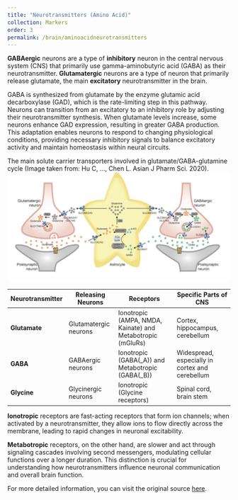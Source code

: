 ```yaml
---
title: "Neurotransmitters (Amino Acid)"
collection: Markers
order: 3
permalink: /brain/aminoacidneurotransmitters
---
```

**GABAergic** neurons are a type of **inhibitory** neuron in the central nervous system (CNS) that primarily use gamma-aminobutyric acid (GABA) as their neurotransmitter. **Glutamatergic** neurons are a type of neuron that primarily release glutamate, the main **excitatory** neurotransmitter in the brain.  

GABA is synthesized from glutamate by the enzyme glutamic acid decarboxylase (GAD), which is the rate-limiting step in this pathway. Neurons can transition from an excitatory to an inhibitory role by adjusting their neurotransmitter synthesis. When glutamate levels increase, some neurons enhance GAD expression, resulting in greater GABA production. This adaptation enables neurons to respond to changing physiological conditions, providing necessary inhibitory signals to balance excitatory activity and maintain homeostasis within neural circuits. 

The main solute carrier transporters involved in glutamate/GABA-glutamine cycle (Image taken from: Hu C, ..., Chen L. Asian J Pharm Sci. 2020).  
![GABA](/images/GABA.png)  

| **Neurotransmitter** | **Releasing Neurons**          | **Receptors**                              | **Specific Parts of CNS**        |
|-----------------------|-------------------------------|-------------------------------------------|-----------------------------------|
| **Glutamate**         | Glutamatergic neurons         | Ionotropic (AMPA, NMDA, Kainate) and Metabotropic (mGluRs) | Cortex, hippocampus, cerebellum   |
| **GABA**              | GABAergic neurons             | Ionotropic (GABA\(_A\)) and Metabotropic (GABA\(_B\)) | Widespread, especially in cortex and cerebellum |
| **Glycine**           | Glycinergic neurons           | Ionotropic (Glycine receptors)           | Spinal cord, brain stem           |

**Ionotropic** receptors are fast-acting receptors that form ion channels; when activated by a neurotransmitter, they allow ions to flow directly across the membrane, leading to rapid changes in neuronal excitability.  

**Metabotropic** receptors, on the other hand, are slower and act through signaling cascades involving second messengers, modulating cellular functions over a longer duration. This distinction is crucial for understanding how neurotransmitters influence neuronal communication and overall brain function.




For more detailed information, you can visit the original source [here](https://openbooks.lib.msu.edu/introneuroscience1/chapter/neurotransmitter-synthesis-storage-and-receptors-amino-acid-neurotransmitters-glutamate-gaba-glycine/).

